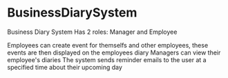 # BusinessDiarySystem
Business Diary System
Has 2 roles: Manager and Employee

Employees can create event for themselfs and other employees, these events are then displayed on the employees diary
Managers can view their employee's diaries
The system sends reminder emails to the user at a specified time about their upcoming day

